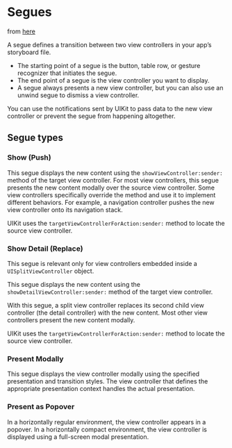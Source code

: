 # Segues

from [here](https://developer.apple.com/library/content/featuredarticles/ViewControllerPGforiPhoneOS/UsingSegues.html)

A segue defines a transition between two view controllers in your app’s
storyboard file.

* The starting point of a segue is the button, table row, or gesture recognizer that initiates the segue.
* The end point of a segue is the view controller you want to display.
* A segue always presents a new view controller, but you can also use an unwind segue to dismiss a view controller.

You can use the notifications sent by UIKit to pass data to the new view controller or prevent the segue from happening altogether.

## Segue types

### Show (Push)

This segue displays the new content using the `showViewController:sender:` method
of the target view controller. For most view controllers, this segue presents
the new content modally over the source view controller. Some view controllers
specifically override the method and use it to implement different behaviors.
For example, a navigation controller pushes the new view controller onto its
navigation stack.

UIKit uses the `targetViewControllerForAction:sender:` method to locate the source
view controller.

### Show Detail (Replace)
This segue is relevant only for view controllers embedded inside a `UISplitViewController` object.

This segue displays the new content using the `showDetailViewController:sender:`
method of the target view controller.


With this segue, a split view controller replaces its second child view
controller (the detail controller) with the new content. Most other view
controllers present the new content modally.

UIKit uses the `targetViewControllerForAction:sender:` method to locate the source
view controller.

### Present Modally

This segue displays the view controller modally using the specified presentation
and transition styles. The view controller that defines the appropriate
presentation context handles the actual presentation.

### Present as Popover

In a horizontally regular environment, the view controller appears in a popover.
In a horizontally compact environment, the view controller is displayed using a
full-screen modal presentation.
